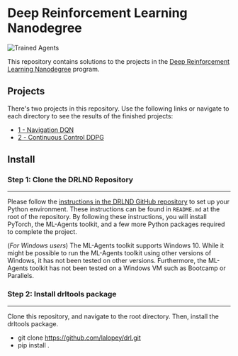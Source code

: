[//]: # (Image References)

[image1]: https://user-images.githubusercontent.com/10624937/42135602-b0335606-7d12-11e8-8689-dd1cf9fa11a9.gif "Trained Agents"
[image2]: https://user-images.githubusercontent.com/10624937/42386929-76f671f0-8106-11e8-9376-f17da2ae852e.png "Kernel"

# Deep Reinforcement Learning Nanodegree

![Trained Agents][image1]

This repository contains solutions to the projects in the  [Deep Reinforcement Learning Nanodegree](https://www.udacity.com/course/deep-reinforcement-learning-nanodegree--nd893) program.  

## Projects

There's two projects in this repository. Use the following links or navigate to each directory to see the results of the finished projects:

- [1 - Navigation DQN](https://github.com/lalopey/drl/tree/master/1%20-%20Navigation%20-DQN)
- [2 - Continuous Control DDPG](https://github.com/lalopey/drl/tree/master/2%20-%20Continuous%20Control%20-DDPG)

## Install

### Step 1: Clone the DRLND Repository

----------

Please follow the  [instructions in the DRLND GitHub repository](https://github.com/udacity/deep-reinforcement-learning#dependencies)  to set up your Python environment. These instructions can be found in  `README.md`  at the root of the repository. By following these instructions, you will install PyTorch, the ML-Agents toolkit, and a few more Python packages required to complete the project.

(_For Windows users_) The ML-Agents toolkit supports Windows 10. While it might be possible to run the ML-Agents toolkit using other versions of Windows, it has not been tested on other versions. Furthermore, the ML-Agents toolkit has not been tested on a Windows VM such as Bootcamp or Parallels.


### Step 2: Install drltools package

----------

Clone this repository, and navigate to the root directory. Then, install the drltools package.

- git clone https://github.com/lalopey/drl.git
- pip install .

